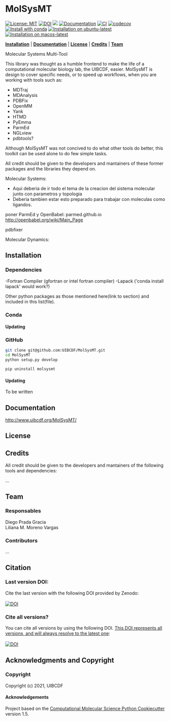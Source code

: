 MolSysMT
==============================

[![License: MIT](https://img.shields.io/badge/License-MIT-blue.svg)](https://opensource.org/licenses/MIT)
[![DOI](https://zenodo.org/badge/137937243.svg)](https://zenodo.org/badge/latestdoi/137937243)
[![](https://img.shields.io/badge/Python-3.10%20%7C%203.11%20%7C%203.12-blue.svg)](https://www.python.org/downloads/) 
[![Documentation](https://github.com/uibcdf/MolSysMT/actions/workflows/sphinx_docs_to_gh_pages.yaml/badge.svg)](https://github.com/uibcdf/MolSysMT/actions/workflows/sphinx_docs_to_gh_pages.yaml)
[![CI](https://github.com/uibcdf/MolSysMT/actions/workflows/CI.yaml/badge.svg)](https://github.com/uibcdf/MolSysMT/actions/workflows/CI.yaml)
[![codecov](https://codecov.io/github/uibcdf/MolSysMT/graph/badge.svg?token=9ZMA4YZLOR)](https://codecov.io/github/uibcdf/MolSysMT)
[![Install with conda](https://img.shields.io/badge/Install%20with-conda-brightgreen.svg)](https://conda.anaconda.org/uibcdf/MolSysMT)
[![Installation on ubuntu-latest](https://github.com/uibcdf/MolSysMT/actions/workflows/install_ubuntu_latest.yaml/badge.svg)](https://github.com/uibcdf/MolSysMT/actions/workflows/install_ubuntu_latest.yaml)
[![Installation on macos-latest](https://github.com/uibcdf/MolSysMT/actions/workflows/install_macos_latest.yaml/badge.svg)](https://github.com/uibcdf/MolSysMT/actions/workflows/install_macos_latest.yaml)

**[Installation](#installation)** |
**[Documentation](#documentation)** |
**[License](#license)** |
**[Credits](#credits)** |
**[Team](#team)**


Molecular Systems Multi-Tool

This library was thought as a humble frontend to make the life of a computational molecular biology lab, the UIBCDF,  easier. 
MolSysMT is design to cover specific needs, or to speed up workflows, when you are working with tools such as:

- MDTraj
- MDAnalysis
- PDBFix
- OpenMM
- Yank
- HTMD
- PyEmma
- ParmEd
- NGLview
- pdbtools?

Although MolSysMT was not concived to do what other tools do better, this
toolkit can be used alone to do few simple tasks.

All credit should be given to the developers and mantainers of these former packages and the libraries they depend on.


Molecular Systems:
- Aqui deberia de ir todo el tema de la creacion del sistema molecular junto con parametros y topologia
- Deberia tambien estar esto preparado para trabajar con moleculas como ligandos.

poner ParmEd y OpenBabel:
parmed.github.io
http://openbabel.org/wiki/Main_Page

pdbfixer

Molecular Dynamics:

## Installation

### Dependencies

-Fortran Compiler (gfortran or intel fortran compiler)
-Lapack ('conda install lapack' would work?)

Other python packages as those mentioned here(link to section) and included in this list(file).


### Conda

#### Updating

### GitHub
```bash
git clone git@github.com:UIBCDF/MolSysMT.git
cd MolSysMT
python setup.py develop
```

```bash
pip uninstall molsysmt
```

#### Updating
To be written

## Documentation

http://www.uibcdf.org/MolSysMT/

## License

## Credits

All credit should be given to the developers and mantainers of the following tools and dependencies:

...

## Team

### Responsables

Diego Prada Gracia    
Liliana M. Moreno Vargas

### Contributors

...

## Citation

### Last version DOI:   
Cite the last version with the following DOI provided by Zenodo:    
<br/>
[![DOI](https://zenodo.org/badge/DOI/10.5281/zenodo.2530946.svg)](https://doi.org/10.5281/zenodo.2530946)    

### Cite all versions?
You can cite all versions by using the following DOI.
[This DOI represents all versions, and will always resolve to the latest one](http://help.zenodo.org/#versioning):    
<br/>
[![DOI](https://zenodo.org/badge/DOI/10.5281/zenodo.2530945.svg)](https://doi.org/10.5281/zenodo.2530945)    
    

## Acknowledgments and Copyright

### Copyright

Copyright (c) 2021, UIBCDF


#### Acknowledgements
 
Project based on the 
[Computational Molecular Science Python Cookiecutter](https://github.com/molssi/cookiecutter-cms) version 1.5.

